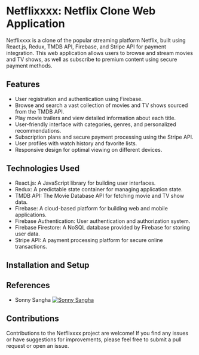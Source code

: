 # Netflixxxx: Netflix Clone Web Application

Netflixxxx is a clone of the popular streaming platform Netflix, built using React.js, Redux, TMDB API, Firebase, and Stripe API for payment integration. This web application allows users to browse and stream movies and TV shows, as well as subscribe to premium content using secure payment methods.

## Features

- User registration and authentication using Firebase.
- Browse and search a vast collection of movies and TV shows sourced from the TMDB API.
- Play movie trailers and view detailed information about each title.
- User-friendly interface with categories, genres, and personalized recommendations.
- Subscription plans and secure payment processing using the Stripe API.
- User profiles with watch history and favorite lists.
- Responsive design for optimal viewing on different devices.

## Technologies Used

- React.js: A JavaScript library for building user interfaces.
- Redux: A predictable state container for managing application state.
- TMDB API: The Movie Database API for fetching movie and TV show data.
- Firebase: A cloud-based platform for building web and mobile applications.
- Firebase Authentication: User authentication and authorization system.
- Firebase Firestore: A NoSQL database provided by Firebase for storing user data.
- Stripe API: A payment processing platform for secure online transactions.

## Installation and Setup

## References

- Sonny Sangha
[![Sonny Sangha](https://img.youtube.com/vi/HW5roUF2RLg/maxresdefault.jpg)](https://www.youtube.com/watch?v=HW5roUF2RLg)

## Contributions

Contributions to the Netflixxxx project are welcome! If you find any issues or have suggestions for improvements, please feel free to submit a pull request or open an issue.
